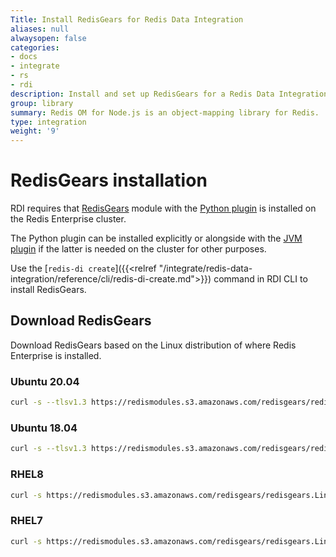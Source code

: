 ```yaml
---
Title: Install RedisGears for Redis Data Integration
aliases: null
alwaysopen: false
categories:
- docs
- integrate
- rs
- rdi
description: Install and set up RedisGears for a Redis Data Integration deployment
group: library
summary: Redis OM for Node.js is an object-mapping library for Redis.
type: integration
weight: '9'
---
```


# RedisGears installation

RDI requires that [RedisGears](https://redis.com/modules/redis-gears) module with the [Python plugin](https://docs.redis.com/latest/modules/redisgears/python/) is installed on the Redis Enterprise cluster.

The Python plugin can be installed explicitly or alongside with the [JVM plugin](https://docs.redis.com/latest/modules/redisgears/jvm/) if the latter is needed on the cluster for other purposes.

Use the [`redis-di create`]({{<relref "/integrate/redis-data-integration/reference/cli/redis-di-create.md">}}) command in RDI CLI to install RedisGears.

## Download RedisGears

Download RedisGears based on the Linux distribution of where Redis Enterprise is installed.

### Ubuntu 20.04

```bash
curl -s --tlsv1.3 https://redismodules.s3.amazonaws.com/redisgears/redisgears.Linux-ubuntu20.04-x86_64.{{<param rdi_redis_gears_version>}}-withdeps.zip -o /tmp/redis-gears.zip
```

### Ubuntu 18.04

```bash
curl -s --tlsv1.3 https://redismodules.s3.amazonaws.com/redisgears/redisgears.Linux-ubuntu18.04-x86_64.{{<param rdi_redis_gears_version>}}-withdeps.zip -o /tmp/redis-gears.zip
```

### RHEL8

```bash
curl -s https://redismodules.s3.amazonaws.com/redisgears/redisgears.Linux-rhel8-x86_64.{{<param rdi_redis_gears_version>}}-withdeps.zip -o /tmp/redis-gears.zip
```

### RHEL7

```bash
curl -s https://redismodules.s3.amazonaws.com/redisgears/redisgears.Linux-rhel7-x86_64.{{<param rdi_redis_gears_version>}}-withdeps.zip -o /tmp/redis-gears.zip
```
